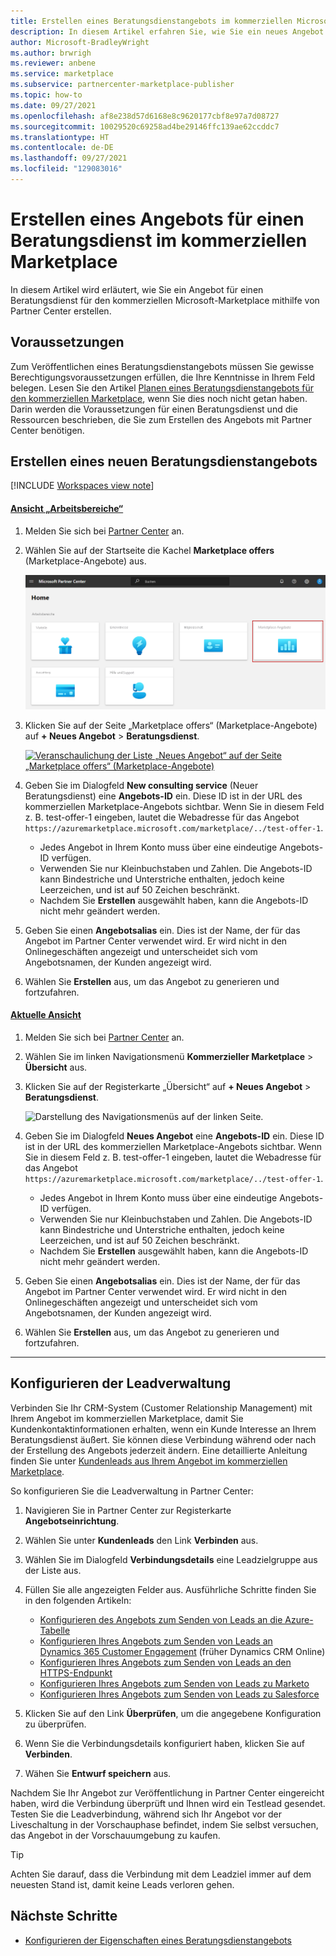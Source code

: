 ```yaml
---
title: Erstellen eines Beratungsdienstangebots im kommerziellen Microsoft-Marketplace
description: In diesem Artikel erfahren Sie, wie Sie ein neues Angebot für Beratungsdienste für Microsoft AppSource oder den Azure Marketplace mithilfe des kommerziellen Marketplace-Programms in Microsoft Partner Center erstellen.
author: Microsoft-BradleyWright
ms.author: brwrigh
ms.reviewer: anbene
ms.service: marketplace
ms.subservice: partnercenter-marketplace-publisher
ms.topic: how-to
ms.date: 09/27/2021
ms.openlocfilehash: af8e238d57d6168e8c9620177cbf8e97a7d08727
ms.sourcegitcommit: 10029520c69258ad4be29146ffc139ae62ccddc7
ms.translationtype: HT
ms.contentlocale: de-DE
ms.lasthandoff: 09/27/2021
ms.locfileid: "129083016"
---
```

# <a name="how-to-create-a-consulting-service-offer-in-the-commercial-marketplace"></a>Erstellen eines Angebots für einen Beratungsdienst im kommerziellen Marketplace

In diesem Artikel wird erläutert, wie Sie ein Angebot für einen Beratungsdienst für den kommerziellen Microsoft-Marketplace mithilfe von Partner Center erstellen.

## <a name="before-you-begin"></a>Voraussetzungen

Zum Veröffentlichen eines Beratungsdienstangebots müssen Sie gewisse Berechtigungsvoraussetzungen erfüllen, die Ihre Kenntnisse in Ihrem Feld belegen. Lesen Sie den Artikel [Planen eines Beratungsdienstangebots für den kommerziellen Marketplace](./plan-consulting-service-offer.md), wenn Sie dies noch nicht getan haben. Darin werden die Voraussetzungen für einen Beratungsdienst und die Ressourcen beschrieben, die Sie zum Erstellen des Angebots mit Partner Center benötigen.

## <a name="create-a-new-consulting-service-offer"></a>Erstellen eines neuen Beratungsdienstangebots

[!INCLUDE [Workspaces view note](./includes/preview-interface.md)]

#### <a name="workspaces-view"></a>[Ansicht „Arbeitsbereiche“](#tab/workspaces-view)

1. Melden Sie sich bei [Partner Center](https://partner.microsoft.com/dashboard/home) an.
1. Wählen Sie auf der Startseite die Kachel **Marketplace offers** (Marketplace-Angebote) aus.

    [ ![Veranschaulichung der Kachel „Marketplace offers“ (Marketplace-Angebote) auf der Startseite in Partner Center](./media/workspaces/partner-center-home.png) ](./media/workspaces/partner-center-home.png#lightbox)

1. Klicken Sie auf der Seite „Marketplace offers“ (Marketplace-Angebote) auf **+ Neues Angebot** > **Beratungsdienst**.

    [ ![Veranschaulichung der Liste „Neues Angebot“ auf der Seite „Marketplace offers“ (Marketplace-Angebote)](./media/new-offer-consulting-service-workspaces.png) ](./media/new-offer-consulting-service-workspaces.png#lightbox)

1. Geben Sie im Dialogfeld **New consulting service** (Neuer Beratungsdienst) eine **Angebots-ID** ein. Diese ID ist in der URL des kommerziellen Marketplace-Angebots sichtbar. Wenn Sie in diesem Feld z. B. test-offer-1 eingeben, lautet die Webadresse für das Angebot `https://azuremarketplace.microsoft.com/marketplace/../test-offer-1`.

    * Jedes Angebot in Ihrem Konto muss über eine eindeutige Angebots-ID verfügen.
    * Verwenden Sie nur Kleinbuchstaben und Zahlen. Die Angebots-ID kann Bindestriche und Unterstriche enthalten, jedoch keine Leerzeichen, und ist auf 50 Zeichen beschränkt.
    * Nachdem Sie **Erstellen** ausgewählt haben, kann die Angebots-ID nicht mehr geändert werden.

1. Geben Sie einen **Angebotsalias** ein. Dies ist der Name, der für das Angebot im Partner Center verwendet wird. Er wird nicht in den Onlinegeschäften angezeigt und unterscheidet sich vom Angebotsnamen, der Kunden angezeigt wird.
1. Wählen Sie **Erstellen** aus, um das Angebot zu generieren und fortzufahren.

#### <a name="current-view"></a>[Aktuelle Ansicht](#tab/current-view)

1. Melden Sie sich bei [Partner Center](https://partner.microsoft.com/dashboard/home) an.
1. Wählen Sie im linken Navigationsmenü **Kommerzieller Marketplace** > **Übersicht** aus.
1. Klicken Sie auf der Registerkarte „Übersicht“ auf **+ Neues Angebot** > **Beratungsdienst**.

    ![Darstellung des Navigationsmenüs auf der linken Seite.](./media/new-offer-consulting-service.png)

1. Geben Sie im Dialogfeld **Neues Angebot** eine **Angebots-ID** ein. Diese ID ist in der URL des kommerziellen Marketplace-Angebots sichtbar. Wenn Sie in diesem Feld z. B. test-offer-1 eingeben, lautet die Webadresse für das Angebot `https://azuremarketplace.microsoft.com/marketplace/../test-offer-1`.

    * Jedes Angebot in Ihrem Konto muss über eine eindeutige Angebots-ID verfügen.
    * Verwenden Sie nur Kleinbuchstaben und Zahlen. Die Angebots-ID kann Bindestriche und Unterstriche enthalten, jedoch keine Leerzeichen, und ist auf 50 Zeichen beschränkt.
    * Nachdem Sie **Erstellen** ausgewählt haben, kann die Angebots-ID nicht mehr geändert werden.

1. Geben Sie einen **Angebotsalias** ein. Dies ist der Name, der für das Angebot im Partner Center verwendet wird. Er wird nicht in den Onlinegeschäften angezeigt und unterscheidet sich vom Angebotsnamen, der Kunden angezeigt wird.
1. Wählen Sie **Erstellen** aus, um das Angebot zu generieren und fortzufahren.

---

## <a name="configure-lead-management"></a>Konfigurieren der Leadverwaltung

Verbinden Sie Ihr CRM-System (Customer Relationship Management) mit Ihrem Angebot im kommerziellen Marketplace, damit Sie Kundenkontaktinformationen erhalten, wenn ein Kunde Interesse an Ihrem Beratungsdienst äußert. Sie können diese Verbindung während oder nach der Erstellung des Angebots jederzeit ändern. Eine detaillierte Anleitung finden Sie unter [Kundenleads aus Ihrem Angebot im kommerziellen Marketplace](./partner-center-portal/commercial-marketplace-get-customer-leads.md).

So konfigurieren Sie die Leadverwaltung in Partner Center:

1.  Navigieren Sie in Partner Center zur Registerkarte **Angebotseinrichtung**.
2.  Wählen Sie unter **Kundenleads** den Link **Verbinden** aus.
3.  Wählen Sie im Dialogfeld **Verbindungsdetails** eine Leadzielgruppe aus der Liste aus.
4.  Füllen Sie alle angezeigten Felder aus. Ausführliche Schritte finden Sie in den folgenden Artikeln:

    * [Konfigurieren des Angebots zum Senden von Leads an die Azure-Tabelle](./partner-center-portal/commercial-marketplace-lead-management-instructions-azure-table.md#configure-your-offer-to-send-leads-to-the-azure-table)
    * [Konfigurieren Ihres Angebots zum Senden von Leads an Dynamics 365 Customer Engagement](./partner-center-portal/commercial-marketplace-lead-management-instructions-dynamics.md#configure-your-offer-to-send-leads-to-dynamics-365-customer-engagement) (früher Dynamics CRM Online)
    * [Konfigurieren Ihres Angebots zum Senden von Leads an den HTTPS-Endpunkt](./partner-center-portal/commercial-marketplace-lead-management-instructions-https.md#configure-your-offer-to-send-leads-to-the-https-endpoint)
    * [Konfigurieren Ihres Angebots zum Senden von Leads zu Marketo](./partner-center-portal/commercial-marketplace-lead-management-instructions-marketo.md#configure-your-offer-to-send-leads-to-marketo)
    * [Konfigurieren Ihres Angebots zum Senden von Leads zu Salesforce](./partner-center-portal/commercial-marketplace-lead-management-instructions-salesforce.md#configure-your-offer-to-send-leads-to-salesforce)

5.  Klicken Sie auf den Link **Überprüfen**, um die angegebene Konfiguration zu überprüfen.
6.  Wenn Sie die Verbindungsdetails konfiguriert haben, klicken Sie auf **Verbinden**.
7.  Wähen Sie **Entwurf speichern** aus.

Nachdem Sie Ihr Angebot zur Veröffentlichung in Partner Center eingereicht haben, wird die Verbindung überprüft und Ihnen wird ein Testlead gesendet. Testen Sie die Leadverbindung, während sich Ihr Angebot vor der Liveschaltung in der Vorschauphase befindet, indem Sie selbst versuchen, das Angebot in der Vorschauumgebung zu kaufen.

> [!TIP]
> Achten Sie darauf, dass die Verbindung mit dem Leadziel immer auf dem neuesten Stand ist, damit keine Leads verloren gehen.

## <a name="next-steps"></a>Nächste Schritte

* [Konfigurieren der Eigenschaften eines Beratungsdienstangebots](./create-consulting-service-offer-properties.md)
